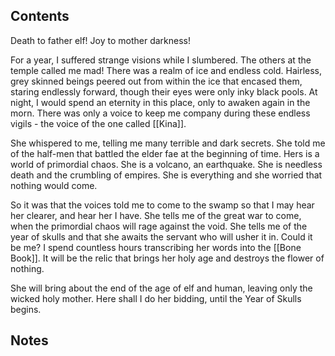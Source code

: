 ## Contents
Death to father elf! Joy to mother darkness!

For a year, I suffered strange visions while I slumbered. The others at the temple called me mad! There was a realm of ice and endless cold. Hairless, grey skinned beings peered out from within the ice that encased them, staring endlessly forward, though their eyes were only inky black pools. At night, I would spend an eternity in this place, only to awaken again in the morn. There was only a voice to keep me company during these endless vigils - the voice of the one called [[Kina]]. 

She whispered to me, telling me many terrible and dark secrets. She told me of the half-men that battled the elder fae at the beginning of time. Hers is a world of primordial chaos. She is a volcano, an earthquake. She is needless death and the crumbling of empires. She is everything and she worried that nothing would come. 

So it was that the voices told me to come to the swamp so that I may hear her clearer, and hear her I have. She tells me of the great war to come, when the primordial chaos will rage against the void. She tells me of the year of skulls and that she awaits the servant who will usher it in. Could it be me? I spend countless hours transcribing her words into the [[Bone Book]]. It will be the relic that brings her holy age and destroys the flower of nothing. 

She will bring about the end of the age of elf and human, leaving only the wicked holy mother. Here shall I do her bidding, until the Year of Skulls begins.

## Notes
